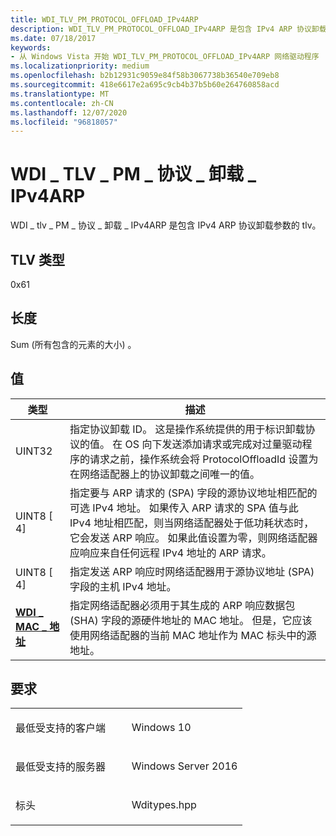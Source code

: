 ```yaml
---
title: WDI_TLV_PM_PROTOCOL_OFFLOAD_IPv4ARP
description: WDI_TLV_PM_PROTOCOL_OFFLOAD_IPv4ARP 是包含 IPv4 ARP 协议卸载参数的 TLV。
ms.date: 07/18/2017
keywords:
- 从 Windows Vista 开始 WDI_TLV_PM_PROTOCOL_OFFLOAD_IPv4ARP 网络驱动程序
ms.localizationpriority: medium
ms.openlocfilehash: b2b12931c9059e84f58b3067738b36540e709eb8
ms.sourcegitcommit: 418e6617e2a695c9cb4b37b5b60e264760858acd
ms.translationtype: MT
ms.contentlocale: zh-CN
ms.lasthandoff: 12/07/2020
ms.locfileid: "96818057"
---
```

# <a name="wdi_tlv_pm_protocol_offload_ipv4arp"></a>WDI \_ TLV \_ PM \_ 协议 \_ 卸载 \_ IPv4ARP


WDI \_ tlv \_ PM \_ 协议 \_ 卸载 \_ IPv4ARP 是包含 IPv4 ARP 协议卸载参数的 tlv。

## <a name="tlv-type"></a>TLV 类型


0x61

## <a name="length"></a>长度


Sum (所有包含的元素的大小) 。

## <a name="values"></a>值


| 类型                                              | 描述                                                                                                                                                                                                                                                                                                                                                                   |
|---------------------------------------------------|-------------------------------------------------------------------------------------------------------------------------------------------------------------------------------------------------------------------------------------------------------------------------------------------------------------------------------------------------------------------------------|
| UINT32                                            | 指定协议卸载 ID。 这是操作系统提供的用于标识卸载协议的值。 在 OS 向下发送添加请求或完成对过量驱动程序的请求之前，操作系统会将 ProtocolOffloadId 设置为在网络适配器上的协议卸载之间唯一的值。                                                                   |
| UINT8 \[ 4\]                                        | 指定要与 ARP 请求的 (SPA) 字段的源协议地址相匹配的可选 IPv4 地址。 如果传入 ARP 请求的 SPA 值与此 IPv4 地址相匹配，则当网络适配器处于低功耗状态时，它会发送 ARP 响应。 如果此值设置为零，则网络适配器应响应来自任何远程 IPv4 地址的 ARP 请求。 |
| UINT8 \[ 4\]                                        | 指定发送 ARP 响应时网络适配器用于源协议地址 (SPA) 字段的主机 IPv4 地址。                                                                                                                                                                                                                                            |
| [**WDI \_ MAC \_ 地址**](/windows-hardware/drivers/ddi/dot11wdi/ns-dot11wdi-_wdi_mac_address) | 指定网络适配器必须用于其生成的 ARP 响应数据包 (SHA) 字段的源硬件地址的 MAC 地址。 但是，它应该使用网络适配器的当前 MAC 地址作为 MAC 标头中的源地址。                                                                                                          |

 

<a name="requirements"></a>要求
------------

<table>
<colgroup>
<col width="50%" />
<col width="50%" />
</colgroup>
<tbody>
<tr class="odd">
<td><p>最低受支持的客户端</p></td>
<td><p>Windows 10</p></td>
</tr>
<tr class="even">
<td><p>最低受支持的服务器</p></td>
<td><p>Windows Server 2016</p></td>
</tr>
<tr class="odd">
<td><p>标头</p></td>
<td>Wditypes.hpp</td>
</tr>
</tbody>
</table>

 

